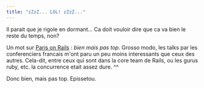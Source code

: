 ```yaml
---
title: "zZzZ... LOL! zZzZ..."
---
```


Il parait que je rigole en dormant... Ca doit vouloir dire que ca va bien le
reste du temps, non?

Un mot sur [Paris on Rails](http://www.paris.onrails.info) : _bien mais pas
top_. Grosso modo, les talks par les conferenciers francais m'ont paru un peu
moins interessants que ceux des autres. Cela-dit, entre ceux qui sont dans la
core team de Rails, ou les gurus ruby, etc. la concurrence etait assez dure.
^^

Donc bien, mais pas top. Epissetou.

